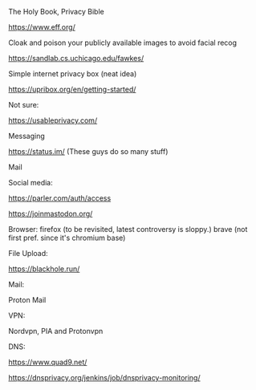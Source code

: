 The Holy Book, Privacy Bible

https://www.eff.org/


Cloak and poison your publicly available images to avoid facial recog

https://sandlab.cs.uchicago.edu/fawkes/


Simple internet privacy box (neat idea)

https://upribox.org/en/getting-started/


Not sure:

https://usableprivacy.com/


Messaging

https://status.im/ (These guys do so many stuff)

Mail

Social media:

https://parler.com/auth/access

https://joinmastodon.org/



Browser:
firefox (to be revisited, latest controversy is sloppy.)
brave (not first pref. since it's chromium base)



File Upload:

https://blackhole.run/


Mail:

Proton Mail


VPN:

Nordvpn, PIA and Protonvpn 


DNS:

https://www.quad9.net/

https://dnsprivacy.org/jenkins/job/dnsprivacy-monitoring/



